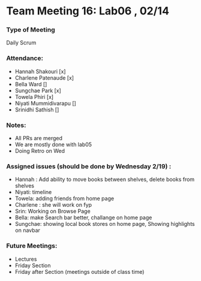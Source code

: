 # Team Meeting 16: Lab06 , 02/14

### Type of Meeting
Daily Scrum

### Attendance: 
* Hannah Shakouri [x]
* Charlene Patenaude [x]
* Bella Ward []
* Sungchae Park [x]
* Towela Phiri [x]
* Niyati Mummidivarapu []
* Srinidhi Sathish []

### Notes:
- All PRs are merged
- We are mostly done with lab05
- Doing Retro on Wed

### Assigned issues (should be done by Wednesday 2/19) :  

- Hannah : Add ability to move books between shelves, delete books from shelves
- Niyati: timeline
- Towela: adding friends from home page
- Charlene : she will work on fyp
- Srin: Working on Browse Page
- Bella: make Search bar better, challange on home page
- Sungchae: showing local book stores on home page, Showing highlights on navbar

### Future Meetings:
* Lectures
* Friday Section
* Friday after Section (meetings outside of class time)
